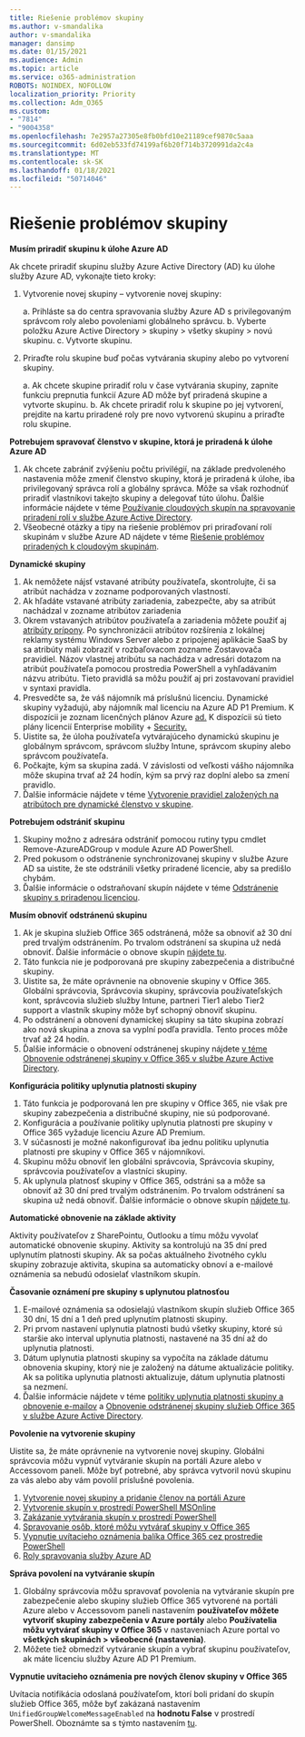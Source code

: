 ```yaml
---
title: Riešenie problémov skupiny
ms.author: v-smandalika
author: v-smandalika
manager: dansimp
ms.date: 01/15/2021
ms.audience: Admin
ms.topic: article
ms.service: o365-administration
ROBOTS: NOINDEX, NOFOLLOW
localization_priority: Priority
ms.collection: Adm_O365
ms.custom:
- "7814"
- "9004358"
ms.openlocfilehash: 7e2957a27305e8fb0bfd10e21189cef9870c5aaa
ms.sourcegitcommit: 6d02eb533fd74199af6b20f714b3720991da2c4a
ms.translationtype: MT
ms.contentlocale: sk-SK
ms.lasthandoff: 01/18/2021
ms.locfileid: "50714046"
---
```

# <a name="troubleshoot-group-issues"></a>Riešenie problémov skupiny

**Musím priradiť skupinu k úlohe Azure AD**

Ak chcete priradiť skupinu služby Azure Active Directory (AD) ku úlohe služby Azure AD, vykonajte tieto kroky:

1. Vytvorenie novej skupiny – vytvorenie novej skupiny:

    a. Prihláste sa do centra spravovania služby Azure AD s privilegovaným správcom roly alebo povoleniami globálneho správcu. 
    b. Vyberte položku Azure Active Directory > skupiny > všetky skupiny > novú skupinu. 
    c. Vytvorte skupinu.

2. Priraďte rolu skupine buď počas vytvárania skupiny alebo po vytvorení skupiny.

    a. Ak chcete skupine priradiť rolu v čase vytvárania skupiny, zapnite funkciu prepnutia funkcií Azure AD môže byť priradená skupine a vytvorte skupinu.
    b. Ak chcete priradiť rolu k skupine po jej vytvorení, prejdite na kartu priradené roly pre novo vytvorenú skupinu a priraďte rolu skupine.

**Potrebujem spravovať členstvo v skupine, ktorá je priradená k úlohe Azure AD**

1. Ak chcete zabrániť zvýšeniu počtu privilégií, na základe predvoleného nastavenia môže zmeniť členstvo skupiny, ktorá je priradená k úlohe, iba privilegovaný správca rolí a globálny správca. Môže sa však rozhodnúť priradiť vlastníkovi takejto skupiny a delegovať túto úlohu. Ďalšie informácie nájdete v téme [Používanie cloudových skupín na spravovanie priradení rolí v službe Azure Active Directory](https://docs.microsoft.com/azure/active-directory/roles/groups-concept).
2. Všeobecné otázky a tipy na riešenie problémov pri priraďovaní rolí skupinám v službe Azure AD nájdete v téme [Riešenie problémov priradených k cloudovým skupinám](https://docs.microsoft.com/azure/active-directory/roles/groups-faq-troubleshooting).

**Dynamické skupiny**

1. Ak nemôžete nájsť vstavané atribúty používateľa, skontrolujte, či sa atribút nachádza v zozname podporovaných vlastností.
2. Ak hľadáte vstavané atribúty zariadenia, zabezpečte, aby sa atribút nachádzal v zozname atribútov zariadenia 
3. Okrem vstavaných atribútov používateľa a zariadenia môžete použiť aj [atribúty prípony](https://docs.microsoft.com/azure/active-directory/enterprise-users/groups-dynamic-membership#extension-properties-and-custom-extension-properties). Po synchronizácii atribútov rozšírenia z lokálnej reklamy systému Windows Server alebo z pripojenej aplikácie SaaS by sa atribúty mali zobraziť v rozbaľovacom zozname Zostavovača pravidiel. Názov vlastnej atribútu sa nachádza v adresári dotazom na atribút používateľa pomocou prostredia PowerShell a vyhľadávaním názvu atribútu. Tieto pravidlá sa môžu použiť aj pri zostavovaní pravidiel v syntaxi pravidla.
4. Presvedčte sa, že váš nájomník má príslušnú licenciu. Dynamické skupiny vyžadujú, aby nájomník mal licenciu na Azure AD P1 Premium. K dispozícii je zoznam licenčných plánov Azure [ad.](https://azure.microsoft.com/pricing/details/active-directory/) K dispozícii sú tieto plány licencií Enterprise mobility + [Security.](https://www.microsoft.com/microsoft-365/enterprise-mobility-security/compare-plans-and-pricing)
5. Uistite sa, že úloha používateľa vytvárajúceho dynamickú skupinu je globálnym správcom, správcom služby Intune, správcom skupiny alebo správcom používateľa.
6. Počkajte, kým sa skupina zadá. V závislosti od veľkosti vášho nájomníka môže skupina trvať až 24 hodín, kým sa prvý raz doplní alebo sa zmení pravidlo.
7. Ďalšie informácie nájdete v téme [Vytvorenie pravidiel založených na atribútoch pre dynamické členstvo v skupine](https://docs.microsoft.com/azure/active-directory/enterprise-users/groups-dynamic-membership).

**Potrebujem odstrániť skupinu**

1. Skupiny možno z adresára odstrániť pomocou rutiny typu cmdlet Remove-AzureADGroup v module Azure AD PowerShell.
2. Pred pokusom o odstránenie synchronizovanej skupiny v službe Azure AD sa uistite, že ste odstránili všetky priradené licencie, aby sa predišlo chybám.
3. Ďalšie informácie o odstraňovaní skupín nájdete v téme [Odstránenie skupiny s priradenou licenciou](https://docs.microsoft.com/azure/active-directory/enterprise-users/licensing-group-advanced#deleting-a-group-with-an-assigned-license).

**Musím obnoviť odstránenú skupinu**

1. Ak je skupina služieb Office 365 odstránená, môže sa obnoviť až 30 dní pred trvalým odstránením. Po trvalom odstránení sa skupina už nedá obnoviť. Ďalšie informácie o obnove skupín [nájdete tu](https://docs.microsoft.com/azure/active-directory/enterprise-users/groups-restore-deleted).
2. Táto funkcia nie je podporovaná pre skupiny zabezpečenia a distribučné skupiny.
3. Uistite sa, že máte oprávnenie na obnovenie skupiny v Office 365. Globálni správcovia, Správcovia skupiny, správcovia používateľských kont, správcovia služieb služby Intune, partneri Tier1 alebo Tier2 support a vlastník skupiny môže byť schopný obnoviť skupinu.
4. Po odstránení a obnovení dynamickej skupiny sa táto skupina zobrazí ako nová skupina a znova sa vyplní podľa pravidla. Tento proces môže trvať až 24 hodín.
5. Ďalšie informácie o obnovení odstránenej skupiny nájdete [v téme Obnovenie odstránenej skupiny v Office 365 v službe Azure Active Directory](https://docs.microsoft.com/azure/active-directory/enterprise-users/groups-restore-deleted).

**Konfigurácia politiky uplynutia platnosti skupiny**

1. Táto funkcia je podporovaná len pre skupiny v Office 365, nie však pre skupiny zabezpečenia a distribučné skupiny, nie sú podporované.
2. Konfigurácia a používanie politiky uplynutia platnosti pre skupiny v Office 365 vyžaduje licenciu Azure AD Premium.
3. V súčasnosti je možné nakonfigurovať iba jednu politiku uplynutia platnosti pre skupiny v Office 365 v nájomníkovi.
4. Skupinu môžu obnoviť len globálni správcovia, Správcovia skupiny, správcovia používateľov a vlastníci skupiny.
5. Ak uplynula platnosť skupiny v Office 365, odstráni sa a môže sa obnoviť až 30 dní pred trvalým odstránením. Po trvalom odstránení sa skupina už nedá obnoviť. Ďalšie informácie o obnove skupín [nájdete tu](https://docs.microsoft.com/azure/active-directory/enterprise-users/groups-restore-deleted).

**Automatické obnovenie na základe aktivity**

Aktivity používateľov z SharePointu, Outlooku a tímu môžu vyvolať automatické obnovenie skupiny. Aktivity sa kontrolujú na 35 dní pred uplynutím platnosti skupiny. Ak sa počas aktuálneho životného cyklu skupiny zobrazuje aktivita, skupina sa automaticky obnoví a e-mailové oznámenia sa nebudú odosielať vlastníkom skupín.

**Časovanie oznámení pre skupiny s uplynutou platnosťou**

1. E-mailové oznámenia sa odosielajú vlastníkom skupín služieb Office 365 30 dní, 15 dní a 1 deň pred uplynutím platnosti skupiny.
2. Pri prvom nastavení uplynutia platnosti budú všetky skupiny, ktoré sú staršie ako interval uplynutia platnosti, nastavené na 35 dní až do uplynutia platnosti.
3. Dátum uplynutia platnosti skupiny sa vypočíta na základe dátumu obnovenia skupiny, ktorý nie je založený na dátume aktualizácie politiky. Ak sa politika uplynutia platnosti aktualizuje, dátum uplynutia platnosti sa nezmení.
4. Ďalšie informácie nájdete v téme [politiky uplynutia platnosti skupiny a obnovenie e-mailov](https://docs.microsoft.com/azure/active-directory/enterprise-users/groups-lifecycle) a [Obnovenie odstránenej skupiny služieb Office 365 v službe Azure Active Directory](https://docs.microsoft.com/azure/active-directory/enterprise-users/groups-restore-deleted).

**Povolenie na vytvorenie skupiny**

Uistite sa, že máte oprávnenie na vytvorenie novej skupiny. Globálni správcovia môžu vypnúť vytváranie skupín na portáli Azure alebo v Accessovom paneli. Môže byť potrebné, aby správca vytvoril novú skupinu za vás alebo aby vám povolil príslušné povolenia.

1. [Vytvorenie novej skupiny a pridanie členov na portáli Azure](https://docs.microsoft.com/azure/active-directory/fundamentals/active-directory-groups-create-azure-portal)
2. [Vytvorenie skupín v prostredí PowerShell MSOnline](https://docs.microsoft.com/azure/active-directory/enterprise-users/groups-settings-v2-cmdlets#create-groups)
3. [Zakázanie vytvárania skupín v prostredí PowerShell](https://docs.microsoft.com/azure/active-directory/enterprise-users/groups-settings-v2-cmdlets#disable-group-creation-by-your-users) 
4. [Spravovanie osôb, ktoré môžu vytvárať skupiny v Office 365](https://docs.microsoft.com/microsoft-365/solutions/manage-creation-of-groups) 
5. [Vypnutie uvítacieho oznámenia balíka Office 365 cez prostredie PowerShell](https://docs.microsoft.com/powershell/module/exchange/set-unifiedgroup)
6. [Roly spravovania služby Azure AD](https://docs.microsoft.com/azure/active-directory/roles/permissions-reference)

**Správa povolení na vytváranie skupín**

1. Globálny správcovia môžu spravovať povolenia na vytváranie skupín pre zabezpečenie alebo skupiny služieb Office 365 vytvorené na portáli Azure alebo v Accessovom paneli nastavením **používateľov môžete vytvoriť skupiny zabezpečenia v Azure portály** alebo **Používatelia môžu vytvárať skupiny v Office 365** v nastaveniach Azure portal vo **všetkých skupinách > všeobecné (nastavenia)**.
2. Môžete tiež obmedziť vytváranie skupín a vybrať skupinu používateľov, ak máte licenciu služby Azure AD P1 Premium.

**Vypnutie uvítacieho oznámenia pre nových členov skupiny v Office 365**

Uvítacia notifikácia odoslaná používateľom, ktorí boli pridaní do skupín služieb Office 365, môže byť zakázaná nastavením `UnifiedGroupWelcomeMessageEnabled` na **hodnotu False** v prostredí PowerShell. Oboznámte sa s týmto nastavením [tu](https://docs.microsoft.com/powershell/module/exchange/set-unifiedgroup).













